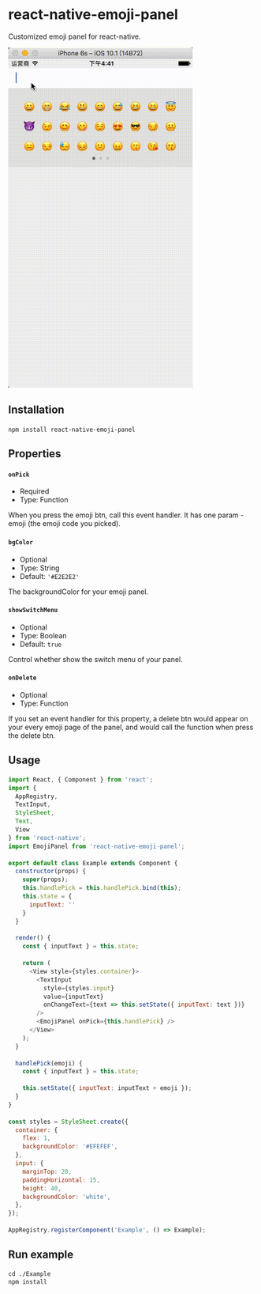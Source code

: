 react-native-emoji-panel
===

Customized emoji panel for react-native.

![screen-shoots](./Example/screen-shoots.gif)

## Installation

`npm install react-native-emoji-panel`

## Properties

#### `onPick`

* Required
* Type: Function

When you press the emoji btn, call this event handler. It has one param - emoji (the emoji code you picked).

#### `bgColor`

* Optional
* Type: String
* Default: `'#E2E2E2'`

The backgroundColor for your emoji panel.

#### `showSwitchMenu`

* Optional
* Type: Boolean
* Default: `true`

Control whether show the switch menu of your panel.

#### `onDelete`

* Optional
* Type: Function

If you set an event handler for this property, a delete btn would appear on your every emoji page of the panel, and would call the function when press the delete btn.

## Usage

```javascript
import React, { Component } from 'react';
import {
  AppRegistry,
  TextInput,
  StyleSheet,
  Text,
  View
} from 'react-native';
import EmojiPanel from 'react-native-emoji-panel';

export default class Example extends Component {
  constructor(props) {
    super(props);
    this.handlePick = this.handlePick.bind(this);
    this.state = {
      inputText: ''
    }
  }

  render() {
    const { inputText } = this.state;

    return (
      <View style={styles.container}>
        <TextInput
          style={styles.input}
          value={inputText}
          onChangeText={text => this.setState({ inputText: text })}
        />
        <EmojiPanel onPick={this.handlePick} />
      </View>
    );
  }

  handlePick(emoji) {
    const { inputText } = this.state;

    this.setState({ inputText: inputText + emoji });
  }
}

const styles = StyleSheet.create({
  container: {
    flex: 1,
    backgroundColor: '#EFEFEF',
  },
  input: {
    marginTop: 20,
    paddingHorizontal: 15,
    height: 40,
    backgroundColor: 'white',
  },
});

AppRegistry.registerComponent('Example', () => Example);
```

## Run example

```
cd ./Example
npm install
```
